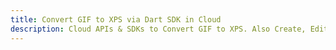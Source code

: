 ---title: Convert GIF to XPS via Dart SDK in Clouddescription: Cloud APIs & SDKs to Convert GIF to XPS. Also Create, Edit & Render Microsoft Word & OpenOffice documents in the Cloud.---